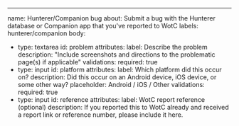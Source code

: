 ---
name: Hunterer/Companion bug
about: Submit a bug with the Hunterer database or Companion app that you've reported to WotC
labels: hunterer/companion
body:
- type: textarea
  id: problem
  attributes:
    label: Describe the problem
    description: "Include screenshots and directions to the problematic page(s) if applicable"
  validations:
    required: true
- type: input
  id: platform
  attributes:
    label: Which platform did this occur on?
    description: Did this occur on an Android device, iOS device, or some other way?
    placeholder: Android / iOS / Other
  validations:
    required: true
- type: input
  id: reference
  attributes:
    label: WotC report reference (optional)
    description: If you reported this to WotC already and received a report link or reference number, please include it here.
